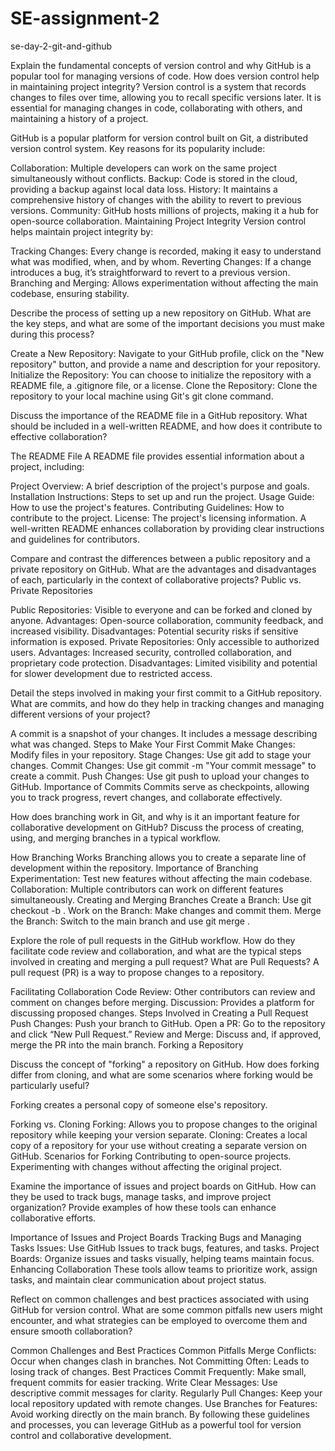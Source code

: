 # SE-assignment-2
se-day-2-git-and-github

Explain the fundamental concepts of version control and why GitHub is a popular tool for managing versions of code. How does version control help in maintaining project integrity?
Version control is a system that records changes to files over time, allowing you to recall specific versions later. It is essential for managing changes in code, collaborating with others, and maintaining a history of a project.

GitHub is a popular platform for version control built on Git, a distributed version control system. Key reasons for its popularity include:

Collaboration: Multiple developers can work on the same project simultaneously without conflicts.
Backup: Code is stored in the cloud, providing a backup against local data loss.
History: It maintains a comprehensive history of changes with the ability to revert to previous versions.
Community: GitHub hosts millions of projects, making it a hub for open-source collaboration.
Maintaining Project Integrity
Version control helps maintain project integrity by:

Tracking Changes: Every change is recorded, making it easy to understand what was modified, when, and by whom.
Reverting Changes: If a change introduces a bug, it’s straightforward to revert to a previous version.
Branching and Merging: Allows experimentation without affecting the main codebase, ensuring stability.

Describe the process of setting up a new repository on GitHub. What are the key steps, and what are some of the important decisions you must make during this process?

Create a New Repository: Navigate to your GitHub profile, click on the "New repository" button, and provide a name and description for your repository.
Initialize the Repository: You can choose to initialize the repository with a README file, a .gitignore file, or a license.
Clone the Repository: Clone the repository to your local machine using Git's git clone command.


Discuss the importance of the README file in a GitHub repository. What should be included in a well-written README, and how does it contribute to effective collaboration?

The README File
A README file provides essential information about a project, including:

Project Overview: A brief description of the project's purpose and goals.
Installation Instructions: Steps to set up and run the project.
Usage Guide: How to use the project's features.
Contributing Guidelines: How to contribute to the project.
License: The project's licensing information.
A well-written README enhances collaboration by providing clear instructions and guidelines for contributors.


Compare and contrast the differences between a public repository and a private repository on GitHub. What are the advantages and disadvantages of each, particularly in the context of collaborative projects?
Public vs. Private Repositories

Public Repositories: Visible to everyone and can be forked and cloned by anyone.
Advantages: Open-source collaboration, community feedback, and increased visibility.
Disadvantages: Potential security risks if sensitive information is exposed.
Private Repositories: Only accessible to authorized users.
Advantages: Increased security, controlled collaboration, and proprietary code protection.
Disadvantages: Limited visibility and potential for slower development due to restricted access.

Detail the steps involved in making your first commit to a GitHub repository. What are commits, and how do they help in tracking changes and managing different versions of your project?

A commit is a snapshot of your changes. It includes a message describing what was changed.
Steps to Make Your First Commit
Make Changes: Modify files in your repository.
Stage Changes: Use git add <file> to stage your changes.
Commit Changes: Use git commit -m "Your commit message" to create a commit.
Push Changes: Use git push to upload your changes to GitHub.
Importance of Commits
Commits serve as checkpoints, allowing you to track progress, revert changes, and collaborate effectively.



How does branching work in Git, and why is it an important feature for collaborative development on GitHub? Discuss the process of creating, using, and merging branches in a typical workflow.

How Branching Works
Branching allows you to create a separate line of development within the repository.
Importance of Branching
Experimentation: Test new features without affecting the main codebase.
Collaboration: Multiple contributors can work on different features simultaneously.
Creating and Merging Branches
Create a Branch: Use git checkout -b <branch-name>.
Work on the Branch: Make changes and commit them.
Merge the Branch: Switch to the main branch and use git merge <branch-name>.

Explore the role of pull requests in the GitHub workflow. How do they facilitate code review and collaboration, and what are the typical steps involved in creating and merging a pull request?
What are Pull Requests?
A pull request (PR) is a way to propose changes to a repository.

Facilitating Collaboration
Code Review: Other contributors can review and comment on changes before merging.
Discussion: Provides a platform for discussing proposed changes.
Steps Involved in Creating a Pull Request
Push Changes: Push your branch to GitHub.
Open a PR: Go to the repository and click “New Pull Request.”
Review and Merge: Discuss and, if approved, merge the PR into the main branch.
Forking a Repository



Discuss the concept of "forking" a repository on GitHub. How does forking differ from cloning, and what are some scenarios where forking would be particularly useful?

Forking creates a personal copy of someone else's repository.

Forking vs. Cloning
Forking: Allows you to propose changes to the original repository while keeping your version separate.
Cloning: Creates a local copy of a repository for your use without creating a separate version on GitHub.
Scenarios for Forking
Contributing to open-source projects.
Experimenting with changes without affecting the original project.

Examine the importance of issues and project boards on GitHub. How can they be used to track bugs, manage tasks, and improve project organization? Provide examples of how these tools can enhance collaborative efforts.

Importance of Issues and Project Boards
Tracking Bugs and Managing Tasks
Issues: Use GitHub Issues to track bugs, features, and tasks.
Project Boards: Organize issues and tasks visually, helping teams maintain focus.
Enhancing Collaboration
These tools allow teams to prioritize work, assign tasks, and maintain clear communication about project status.

Reflect on common challenges and best practices associated with using GitHub for version control. What are some common pitfalls new users might encounter, and what strategies can be employed to overcome them and ensure smooth collaboration?

Common Challenges and Best Practices
Common Pitfalls
Merge Conflicts: Occur when changes clash in branches.
Not Committing Often: Leads to losing track of changes.
Best Practices
Commit Frequently: Make small, frequent commits for easier tracking.
Write Clear Messages: Use descriptive commit messages for clarity.
Regularly Pull Changes: Keep your local repository updated with remote changes.
Use Branches for Features: Avoid working directly on the main branch.
By following these guidelines and processes, you can leverage GitHub as a powerful tool for version control and collaborative development.
